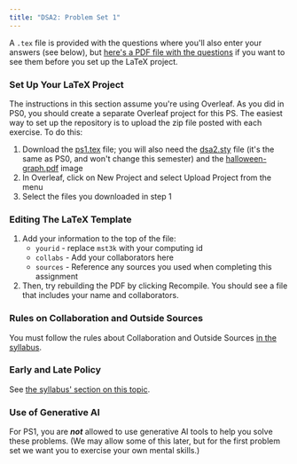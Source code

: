 ```yaml
---
title: "DSA2: Problem Set 1"
---
```


A `.tex` file is provided with the questions where you'll also enter your answers (see below), but [here's a PDF file with the questions](ps1.pdf) if you want to see them before you set up the LaTeX project.

### Set Up Your LaTeX Project

The instructions in this section assume you're using Overleaf.  As you did in PS0, you should create a separate Overleaf project for this PS. The easiest way to set up the repository is to upload the zip file posted with each exercise. To do this:

1. Download the [ps1.tex](ps1.tex) file; you will also need the [dsa2.sty](dsa2.sty) file (it's the same as PS0, and won't change this semester) and the [halloween-graph.pdf](halloween-graph.pdf) image
2. In Overleaf, click on New Project and select Upload Project from the menu
3. Select the files you downloaded in step 1

### Editing The LaTeX Template

1. Add your information to the top of the file:
    - `yourid` - replace `mst3k` with your computing id
    - `collabs` - Add your collaborators here
    - `sources` - Reference any sources you used when completing this assignment
2. Then, try rebuilding the PDF by clicking Recompile. You should see a file that includes your name and collaborators.

### Rules on Collaboration and Outside Sources

You must follow the rules about Collaboration and Outside Sources [in the syllabus](https://uva-cs.github.io/dsa2/syllabus.html#problem-sets-collaboration-and-outside-sources).

### Early and Late Policy

See [the syllabus' section on this topic](https://uva-cs.github.io/dsa2/syllabus.html#extensions-and-late-submissions).

### Use of Generative AI

For PS1, you are ***not*** allowed to use generative AI tools to help you solve these problems. (We may allow some of this later, but for the first problem set we want you to exercise your own mental skills.)


